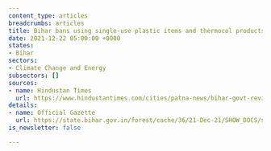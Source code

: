 ```yaml
---
content_type: articles
breadcrumbs: articles
title: Bihar bans using single-use plastic items and thermocol products in the state
date: 2021-12-22 05:00:00 +0000
states:
- Bihar
sectors:
- Climate Change and Energy
subsectors: []
sources:
- name: Hindustan Times
  url: https://www.hindustantimes.com/cities/patna-news/bihar-govt-revises-decision-plastic-ban-to-be-effective-from-july-2022-101639732734454.html
details:
- name: Official Gazette
  url: https://state.bihar.gov.in/forest/cache/36/21-Dec-21/SHOW_DOCS/single%20use%20plasticguide%20line.PDF
is_newsletter: false

---
```

